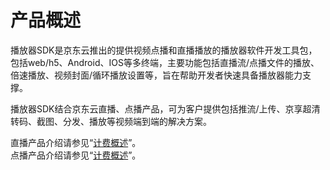 
# 产品概述

播放器SDK是京东云推出的提供视频点播和直播播放的播放器软件开发工具包，包括web/h5、Android、IOS等多终端，主要功能包括直播流/点播文件的播放、倍速播放、视频封面/循环播放设置等，旨在帮助开发者快速具备播放器能力支撑。

播放器SDK结合京东云直播、点播产品，可为客户提供包括推流/上传、京享超清转码、截图、分发、播放等视频端到端的解决方案。

直播产品介绍请参见“[计费概述](https://github.com/jdcloudcom/cn/blob/edit/documentation/Video-Service/Live-Video/Introduction/Product-Overview.md)”。  
点播产品介绍请参见“[计费概述](https://github.com/jdcloudcom/cn/blob/edit/documentation/Video-Service/Video-on-Demand/Introduction/Product-Overview.md)”。
